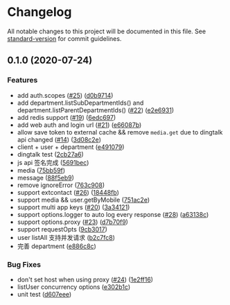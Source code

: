 # Changelog

All notable changes to this project will be documented in this file. See [standard-version](https://github.com/conventional-changelog/standard-version) for commit guidelines.

## 0.1.0 (2020-07-24)


### Features

* add auth.scopes ([#25](http://github.com//undefined/issues/25)) ([d0b9714](http://github.com///commit/d0b9714f6d9a763c3d553eeda71308c98d62e77f))
* add department.listSubDepartmentIds() and department.listParentDepartmentIds() ([#22](http://github.com//undefined/issues/22)) ([e2e6931](http://github.com///commit/e2e69319f0a6953ed0da916b616d8d8e1e1b8406))
* add redis support ([#19](http://github.com//undefined/issues/19)) ([6edc697](http://github.com///commit/6edc6978f75eed8c860078c6ec724d9a4e5b8e17))
* add web auth and login url ([#21](http://github.com//undefined/issues/21)) ([e66087b](http://github.com///commit/e66087b3c74b898e894ffe11583339a6fa03b65f))
* allow save token to external cache && remove `media.get` due to dingtalk api changed ([#14](http://github.com//undefined/issues/14)) ([3d08c2e](http://github.com///commit/3d08c2e99f971298f174e80e61522021d475e0a0))
* client + user + department ([e491079](http://github.com///commit/e491079ab4063ec02c49b062388ccde1413cd544))
* dingtalk test ([2cb27a6](http://github.com///commit/2cb27a633ea327185f5e1edd00c443b12b2a2fb2))
* js api 签名完成 ([5691bec](http://github.com///commit/5691bec651322b8ae74b98a694d75b6871f11154))
* media ([75bb59f](http://github.com///commit/75bb59f168726b5a6d0d2350c9e0fc4ce7ff33ae))
* message ([88f5eb9](http://github.com///commit/88f5eb9aac9818230351029394e251688b8377e0))
* remove ignoreError ([763c908](http://github.com///commit/763c908322e4198255395ae0738fdc8580ce9f6f))
* support extcontact ([#26](http://github.com//undefined/issues/26)) ([18448fb](http://github.com///commit/18448fb978ae0f81b281dcf503d39069c0e00991))
* support media && user.getByMobile ([751ac2e](http://github.com///commit/751ac2eb4b1732c495e3ac2ccdf6e86aca8a0356))
* support multi app keys ([#20](http://github.com//undefined/issues/20)) ([3a34121](http://github.com///commit/3a341218734037f0f68b06632325cb46b185ffff))
* support options.logger to auto log every response ([#28](http://github.com//undefined/issues/28)) ([a63138c](http://github.com///commit/a63138c47f145d3c99500256a5b0e38247e2d8ab))
* support options.proxy ([#23](http://github.com//undefined/issues/23)) ([d7b70f9](http://github.com///commit/d7b70f9d259007cc2bb739843c450e39b333acf4))
* support requestOpts ([9cb3017](http://github.com///commit/9cb30174152c794f08e9bd6472e27e208b6c5bab))
* user listAll 支持并发请求 ([b2c7fc8](http://github.com///commit/b2c7fc83643d67aaec25411d5dbc61977ffe59f8))
* 完善 department ([e886c8c](http://github.com///commit/e886c8cfd77d0e41827e3868e96fa69ef2aeeb77))


### Bug Fixes

* don't set host when using proxy ([#24](http://github.com//undefined/issues/24)) ([1e2ff16](http://github.com///commit/1e2ff16cd5624b1b839fca5914255a520386791f))
* listUser concurrency options ([e302b1c](http://github.com///commit/e302b1c272d776c7f9b56a20b25bfcb689bd3080))
* unit test ([d607eee](http://github.com///commit/d607eeea6f60fd021242ce6cde6f5d05c299c969))
